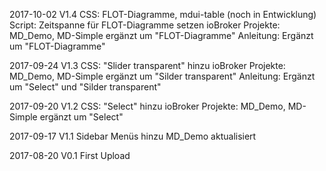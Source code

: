 2017-10-02 V1.4
CSS: FLOT-Diagramme, mdui-table (noch in Entwicklung)
Script: Zeitspanne für FLOT-Diagramme setzen
ioBroker Projekte: MD_Demo, MD-Simple ergänzt um "FLOT-Diagramme"
Anleitung: Ergänzt um "FLOT-Diagramme"

2017-09-24 V1.3
CSS: "Slider transparent" hinzu
ioBroker Projekte: MD_Demo, MD-Simple ergänzt um "Silder transparent"
Anleitung: Ergänzt um "Select" und "Silder transparent"

2017-09-20 V1.2
CSS: "Select" hinzu
ioBroker Projekte: MD_Demo, MD-Simple ergänzt um "Select"

2017-09-17 V1.1
Sidebar Menüs hinzu
MD_Demo aktualisiert

2017-08-20 V0.1
First Upload
